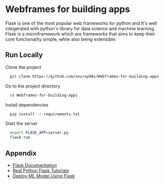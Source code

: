 
# Webframes for building apps

Flask is one of the most popular web frameworks for python and It's well integerated with python's library for data science and machine learning.
Flask is a microframework which are frameworks that aims to keep their core functionality simple, while also being extensible.




## Run Locally

Clone the project

```bash
  git clone https://github.com/xnuray98s/Webframes-for-building-apps
```

Go to the project directory

```bash
  cd Webframes-for-building-apps
```

Install dependencies

```bash
  pip install -r requirements.txt
```

Start the server

```bash
  export FLASK_APP=server.py
  flask run
```


## Appendix

- [Flask Documentation](https://flask.palletsprojects.com/en/2.2.x/)
- [Real Python Flask Tutorials](https://realpython.com/tutorials/flask/)
- [Deploy ML Model Using Flask](https://towardsdatascience.com/deploy-a-machine-learning-model-using-flask-da580f84e60c)

